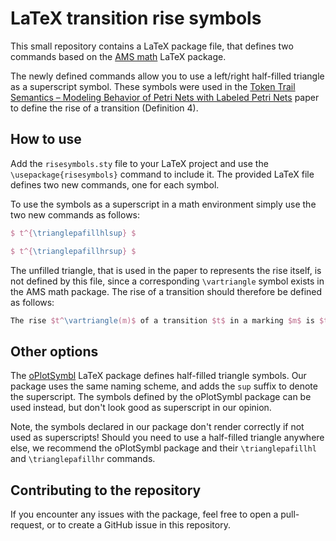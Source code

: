 # LaTeX transition rise symbols

This small repository contains a LaTeX package file, that defines two commands based on the [AMS math](https://ctan.org/pkg/amsmath?lang=en) LaTeX package.

The newly defined commands allow you to use a left/right half-filled triangle as a superscript symbol. These symbols were used in the [Token Trail Semantics – Modeling Behavior of Petri Nets with Labeled Petri Nets](https://link.springer.com/chapter/10.1007/978-3-031-33620-1_16) paper to define the rise of a transition (Definition 4).

## How to use

Add the `risesymbols.sty` file to your LaTeX project and use the `\usepackage{risesymbols}` command to include it. The provided LaTeX file defines two new commands, one for each symbol.

To use the symbols as a superscript in a math environment simply use the two new commands as follows:

```latex
$ t^{\trianglepafillhlsup} $

$ t^{\trianglepafillhrsup} $
```

The unfilled triangle, that is used in the paper to represents the rise itself, is not defined by this file, since a corresponding `\vartriangle` symbol exists in the AMS math package. The rise of a transition should therefore be defined as follows:

```latex
The rise $t^\vartriangle(m)$ of a transition $t$ in a marking $m$ is $t^\vartriangle(m) = t^{\trianglepafillhrsup}(m) - t^{\trianglepafillhlsup}(m)$
```

## Other options

The [oPlotSymbl](https://ctan.org/pkg/oplotsymbl?lang=en) LaTeX package defines half-filled triangle symbols. Our package uses the same naming scheme, and adds the `sup` suffix to denote the superscript. The symbols defined by the oPlotSymbl package can be used instead, but don't look good as superscript in our opinion.

Note, the symbols declared in our package don't render correctly if not used as superscripts! Should you need to use a half-filled triangle anywhere else, we recommend the oPlotSymbl package and their `\trianglepafillhl` and `\trianglepafillhr` commands.

## Contributing to the repository

If you encounter any issues with the package, feel free to open a pull-request, or to create a GitHub issue in this repository.
